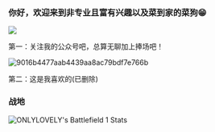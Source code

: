 ### 你好，欢迎来到非专业且富有兴趣以及菜到家的菜狗😁

![](https://github-readme-stats.vercel.app/api?username=ONLYLOVELYKISS)

<!--
**ONLYLOVELYKISS/ONLYLOVELYKISS** is a ✨ _special_ ✨ repository because its `README.md` (this file) appears on your GitHub profile.

Here are some ideas to get you started:

- 🔭 I’m currently working on ...
- 🌱 I’m currently learning ...
- 👯 I’m looking to collaborate on ...
- 🤔 I’m looking for help with ...
- 💬 Ask me about ...
- 📫 How to reach me: ...
- 😄 Pronouns: ...
- ⚡ Fun fact: ...
-->
第一：关注我的公众号吧，总算无聊加上捧场吧！

![9016b4477aab4439aa8ac79bdf7e766b](https://user-images.githubusercontent.com/88222714/222878536-4a1995fe-ad26-4a19-b62c-1804183853f3.png)

第二：这是我喜欢的(已删除)

<!--START_SECTION:waka-->
<!--END_SECTION:waka-->

### 战地

![ONLYLOVELY's Battlefield 1 Stats](https://widgets.gametools.network/stats/pc/name/ONLYLOVELY/bf1/zh-CN/50)

